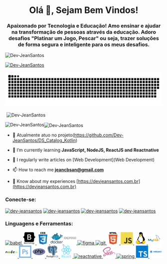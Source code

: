 <h1 align="center">Olá 👋, Sejam Bem Vindos!</h1>

<h3 align="center">Apaixonado por Tecnologia e Educação! Amo ensinar e ajudar na transformação de pessoas através da educação. Adoro desafios "Platinar um Jogo, Pescar" ou seja, trazer soluções de forma segura e inteligente para os meus desafios.</h3>

<p align="left"> <img src="https://komarev.com/ghpvc/?username=Dev-JeanSantos&label=Profile%20views&color=0e75b6&style=flat" alt="Dev-JeanSantos" /> </p>

<p align="left"> <a href="https://github.com/ryo-ma/github-profile-trophy"><img src="https://github-profile-trophy.vercel.app/?username=Dev-JeanSantos" alt="Dev-JeanSantos" /></a> </p>

![Snake animatioon](https://github.com/lincolngadea/lincolngadea/blob/master/github-user-contribution.svg)

<p>&nbsp;<img align="center" src="https://github-readme-stats.vercel.app/api?username=Dev-JeanSantos&show_icons=true&theme=radical" alt="Dev-JeanSantos" /></p>

<p><img align="left" src="https://github-readme-stats.vercel.app/api/top-langs?username=Dev-JeanSantos&show_icons=true&locale=en&layout=compact" alt="Dev-JeanSantos" /></p>

<p><img align="center" src="https://github-readme-streak-stats.herokuapp.com/?user=Dev-JeanSantos" alt="Dev-JeanSantos" /></p>

- 🔭 Atualmente atuo no projeto(https://github.com/Dev-JeanSantos/DS_Catalog_Kotlin)

- 🌱 I’m currently learning **JavaScript, NodeJS, ReactJS and Reactnative**

- 📝 I regularly write articles on [Web Development](Web Development)

- 📫 How to reach me **jeancbsan@gmail.com**

- 📄 Know about my experiences [https://devjeansantos.com.br](https://devjeansantos.com.br)

<h3 align="left">Conecte-se:</h3>
<p align="left">
<a href="https://twitter.com/dev-jeansantos" target="blank"><img align="center" src="https://cdn.jsdelivr.net/npm/simple-icons@3.0.1/icons/twitter.svg" alt="dev-jeansantos" height="30" width="40" /></a>
<a href="https://www.linkedin.com/in/dev-jeansantos/" target="blank"><img align="center" src="https://cdn.jsdelivr.net/npm/simple-icons@3.0.1/icons/linkedin.svg" alt="dev-jeansantos" height="30" width="40" /></a>
<a href="https://fb.com/dev-jeansantos" target="blank"><img align="center" src="https://cdn.jsdelivr.net/npm/simple-icons@3.0.1/icons/facebook.svg" alt="dev-jeansantos" height="30" width="40" /></a>
<a href="https://instagram.com/dev-jeansantos" target="blank"><img align="center" src="https://cdn.jsdelivr.net/npm/simple-icons@3.0.1/icons/instagram.svg" alt="dev-jeansantos" height="30" width="40" /></a>
</p>

<h3 align="left">Linguagens e Ferramentas:</h3>
<p align="left"> <a href="https://babeljs.io/" target="_blank"> <img src="https://www.vectorlogo.zone/logos/babeljs/babeljs-icon.svg" alt="babel" width="40" height="40"/> </a> <a href="https://getbootstrap.com" target="_blank"> <img src="https://raw.githubusercontent.com/devicons/devicon/master/icons/bootstrap/bootstrap-plain-wordmark.svg" alt="bootstrap" width="40" height="40"/> </a> <a href="https://www.w3schools.com/css/" target="_blank"> <img src="https://raw.githubusercontent.com/devicons/devicon/master/icons/css3/css3-original-wordmark.svg" alt="css3" width="40" height="40"/> </a> <a href="https://www.docker.com/" target="_blank"> <img src="https://raw.githubusercontent.com/devicons/devicon/master/icons/docker/docker-original-wordmark.svg" alt="docker" width="40" height="40"/> </a> <a href="https://expressjs.com" target="_blank"> <img src="https://raw.githubusercontent.com/devicons/devicon/master/icons/express/express-original-wordmark.svg" alt="express" width="40" height="40"/> </a> <a href="https://www.figma.com/" target="_blank"> <img src="https://www.vectorlogo.zone/logos/figma/figma-icon.svg" alt="figma" width="40" height="40"/> </a> <a href="https://git-scm.com/" target="_blank"> <img src="https://www.vectorlogo.zone/logos/git-scm/git-scm-icon.svg" alt="git" width="40" height="40"/> </a> <a href="https://www.w3.org/html/" target="_blank"> <img src="https://raw.githubusercontent.com/devicons/devicon/master/icons/html5/html5-original-wordmark.svg" alt="html5" width="40" height="40"/> </a> <a href="https://developer.mozilla.org/en-US/docs/Web/JavaScript" target="_blank"> <img src="https://raw.githubusercontent.com/devicons/devicon/master/icons/javascript/javascript-original.svg" alt="javascript" width="40" height="40"/> </a> <a href="https://www.linux.org/" target="_blank"> <img src="https://raw.githubusercontent.com/devicons/devicon/master/icons/linux/linux-original.svg" alt="linux" width="40" height="40"/> </a> <a href="https://www.mysql.com/" target="_blank"> <img src="https://raw.githubusercontent.com/devicons/devicon/master/icons/mysql/mysql-original-wordmark.svg" alt="mysql" width="40" height="40"/> </a> <a href="https://nodejs.org" target="_blank"> <img src="https://raw.githubusercontent.com/devicons/devicon/master/icons/nodejs/nodejs-original-wordmark.svg" alt="nodejs" width="40" height="40"/> </a> <a href="https://www.photoshop.com/en" target="_blank"> <img src="https://raw.githubusercontent.com/devicons/devicon/master/icons/photoshop/photoshop-line.svg" alt="photoshop" width="40" height="40"/> </a> <a href="https://www.php.net" target="_blank"> <img src="https://raw.githubusercontent.com/devicons/devicon/master/icons/php/php-original.svg" alt="php" width="40" height="40"/> </a> <a href="https://www.postgresql.org" target="_blank"> <img src="https://raw.githubusercontent.com/devicons/devicon/master/icons/postgresql/postgresql-original-wordmark.svg" alt="postgresql" width="40" height="40"/> </a> <a href="https://reactjs.org/" target="_blank"> <img src="https://raw.githubusercontent.com/devicons/devicon/master/icons/react/react-original-wordmark.svg" alt="react" width="40" height="40"/> </a> <a href="https://reactnative.dev/" target="_blank"> <img src="https://reactnative.dev/img/header_logo.svg" alt="reactnative" width="40" height="40"/> </a> <a href="https://sass-lang.com" target="_blank"> <img src="https://raw.githubusercontent.com/devicons/devicon/master/icons/sass/sass-original.svg" alt="sass" width="40" height="40"/> </a> <a href="https://spring.io/" target="_blank"> <img src="https://www.vectorlogo.zone/logos/springio/springio-icon.svg" alt="spring" width="40" height="40"/> </a> <a href="https://www.typescriptlang.org/" target="_blank"> <img src="https://raw.githubusercontent.com/devicons/devicon/master/icons/typescript/typescript-original.svg" alt="typescript" width="40" height="40"/> </a> <a href="https://webpack.js.org" target="_blank"> <img src="https://raw.githubusercontent.com/devicons/devicon/d00d0969292a6569d45b06d3f350f463a0107b0d/icons/webpack/webpack-original-wordmark.svg" alt="webpack" width="40" height="40"/> </a> </p>
